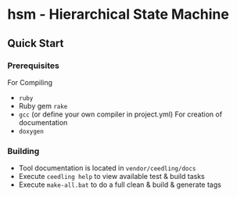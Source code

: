 # hsm - Hierarchical State Machine
## Quick Start
### Prerequisites
For Compiling
- `ruby`
- Ruby gem `rake`
- `gcc` (or define your own compiler in project.yml)
For creation of documentation
- `doxygen`
### Building
- Tool documentation is located in `vendor/ceedling/docs`
- Execute `ceedling help` to view available test & build tasks
- Execute `make-all.bat` to do a full clean & build & generate tags

